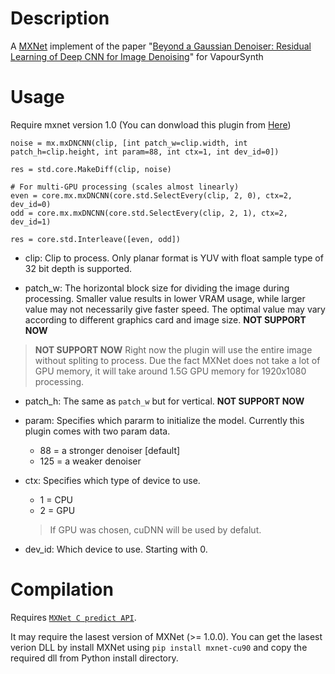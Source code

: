 Description
===========

A [MXNet](http://mxnet.incubator.apache.org/) implement of the paper "[Beyond a Gaussian Denoiser: Residual Learning of Deep CNN for Image Denoising](http://www4.comp.polyu.edu.hk/~cslzhang/paper/DnCNN.pdf)" for VapourSynth

Usage
=====

Require mxnet version 1.0 (You can donwload this plugin from [Here](https://github.com/kice/vs_mxDnCNN/releases))

    noise = mx.mxDNCNN(clip, [int patch_w=clip.width, int patch_h=clip.height, int param=88, int ctx=1, int dev_id=0])
    
    res = std.core.MakeDiff(clip, noise)
    
    # For multi-GPU processing (scales almost linearly)
    even = core.mx.mxDNCNN(core.std.SelectEvery(clip, 2, 0), ctx=2, dev_id=0)
    odd = core.mx.mxDNCNN(core.std.SelectEvery(clip, 2, 1), ctx=2, dev_id=1)

    res = core.std.Interleave([even, odd])

* clip: Clip to process. Only planar format is YUV with float sample type of 32 bit depth is supported.

* patch_w: The horizontal block size for dividing the image during processing. Smaller value results in lower VRAM usage, while larger value may not necessarily give faster speed. The optimal value may vary according to different graphics card and image size. **NOT SUPPORT NOW**
> **NOT SUPPORT NOW** Right now the plugin will use the entire image without spliting to process. Due the fact MXNet does not take a lot of GPU memory, it will take around 1.5G GPU memory for 1920x1080 processing.

* patch_h: The same as `patch_w` but for vertical. **NOT SUPPORT NOW**

* param: Specifies which pararm to initialize the model. Currently this plugin comes with two param data.
    * 88  = a stronger denoiser [default]
    * 125 = a weaker denoiser

* ctx: Specifies which type of device to use. 
    * 1 = CPU
    * 2 = GPU
    > If GPU was chosen, cuDNN will be used by defalut.

* dev_id: Which device to use. Starting with 0.

Compilation
===========

Requires [`MXNet C predict API`](https://github.com/apache/incubator-mxnet/tree/master/include/mxnet).

It may require the lasest version of MXNet (>= 1.0.0). You can get the lasest verion DLL by install MXNet using `pip install mxnet-cu90` and copy the required dll from Python install directory.
